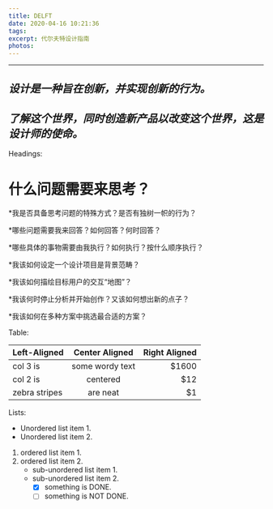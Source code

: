 ```yaml
---
title: DELFT
date: 2020-04-16 10:21:36
tags:
excerpt: 代尔夫特设计指南
photos: 
---
```





---
## *设计是一种旨在创新，并实现创新的行为。*

## *了解这个世界，同时创造新产品以改变这个世界，这是设计师的使命。*

Headings:

# 什么问题需要来思考？

*我是否具备思考问题的特殊方式？是否有独树一帜的行为？

*哪些问题需要我来回答？如何回答？何时回答？

*哪些具体的事物需要由我执行？如何执行？按什么顺序执行？

*我该如何设定一个设计项目是背景范畴？

*我该如何描绘目标用户的交互“地图”？

*我该何时停止分析并开始创作？又该如何想出新的点子？

*我该如何在多种方案中挑选最合适的方案？

Table:

| Left-Aligned  | Center Aligned  | Right Aligned |
| :------------ | :-------------: | ------------: |
| col 3 is      | some wordy text |         $1600 |
| col 2 is      |    centered     |           $12 |
| zebra stripes |    are neat     |            $1 |

Lists:

* Unordered list item 1.
* Unordered list item 2.

1. ordered list item 1.
2. ordered list item 2.
   + sub-unordered list item 1.
   + sub-unordered list item 2.
     + [x] something is DONE.
     + [ ] something is NOT DONE.